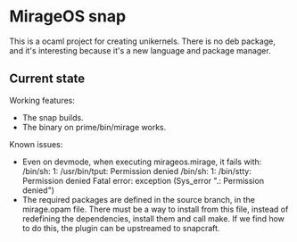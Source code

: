 # MirageOS snap

This is a ocaml project for creating unikernels.
There is no deb package, and it's interesting because it's a new language and
package manager.

## Current state

Working features:
 - The snap builds.
 - The binary on prime/bin/mirage works.

Known issues:
 - Even on devmode, when executing mirageos.mirage, it fails with:
   /bin/sh: 1: /usr/bin/tput: Permission denied
   /bin/sh: 1: /bin/stty: Permission denied
   Fatal error: exception (Sys_error ".: Permission denied")
 - The required packages are defined in the source branch, in the mirage.opam
   file. There must be a way to install from this file, instead of redefining
   the dependencies, install them and call make. If we find how to do this,
   the plugin can be upstreamed to snapcraft.
